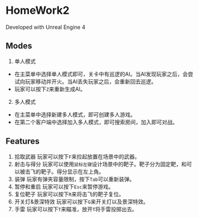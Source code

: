 # HomeWork2

Developed with Unreal Engine 4
## Modes
1. 单人模式
  * 在主菜单中选择单人模式即可，关卡中有巡逻的AI。当AI发现玩家之后，会尝试向玩家移动并开火。当AI丢失玩家之后，会重新回去巡逻。
  * 玩家可以按下`Z`来重新生成AI。
2. 多人模式
  * 在主菜单中选择新建多人模式，即可创建多人游戏。
  * 在第二个客户端中选择加入多人模式，即可搜索房间，加入即可对战。

## Features
1. 拾取武器
玩家可以按下`F`来捡起放置在场景中的武器。
2. 射击与得分
玩家可以使用`鼠标左键`设计场景中的靶子。靶子分为固定靶，和可以被击飞的靶子。得分显示在左上角。
3. 装弹
玩家有弹夹容量限制，按下`Tab`可以重新装弹。
4. 暂停和重启
玩家可以按下`Esc`来暂停游戏。
5. 复位靶子
玩家可以按下`R`来将击飞的靶子复位。
6. 开关灯&景深特效
玩家可以按下`G`来开关灯以及景深特效。
7. 手雷
玩家可以按下`T`来瞄准，放开`T`将手雷投掷出去。





